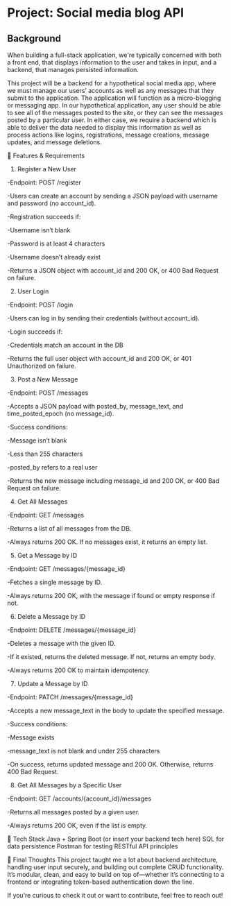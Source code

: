 # Project: Social media blog API

## Background 

When building a full-stack application, we're typically concerned with both a front end, that displays information to the user and takes in input, and a backend, that manages persisted information.

This project will be a backend for a hypothetical social media app, where we must manage our users’ accounts as well as any messages that they submit to the application. The application will function as a micro-blogging or messaging app. In our hypothetical application, any user should be able to see all of the messages posted to the site, or they can see the messages posted by a particular user. In either case, we require a backend which is able to deliver the data needed to display this information as well as process actions like logins, registrations, message creations, message updates, and message deletions.


📌 Features & Requirements

1. Register a New User
   
  -Endpoint: POST /register
  
  -Users can create an account by sending a JSON payload with username and password (no account_id).
  
  -Registration succeeds if:
  
  -Username isn’t blank
  
  -Password is at least 4 characters
  
  -Username doesn’t already exist
  
  -Returns a JSON object with account_id and 200 OK, or 400 Bad Request on failure.

2. User Login
   
  -Endpoint: POST /login
  
  -Users can log in by sending their credentials (without account_id).
  
  -Login succeeds if:
  
  -Credentials match an account in the DB
  
  -Returns the full user object with account_id and 200 OK, or 401 Unauthorized on failure.
   
3. Post a New Message
   
  -Endpoint: POST /messages
  
  -Accepts a JSON payload with posted_by, message_text, and time_posted_epoch (no message_id).
  
  -Success conditions:
  
  -Message isn’t blank
  
  -Less than 255 characters
  
  -posted_by refers to a real user
  
  -Returns the new message including message_id and 200 OK, or 400 Bad Request on failure.
   
4. Get All Messages
   
  -Endpoint: GET /messages
  
  -Returns a list of all messages from the DB.
  
  -Always returns 200 OK. If no messages exist, it returns an empty list.
   
5. Get a Message by ID
    
  -Endpoint: GET /messages/{message_id}
  
  -Fetches a single message by ID.
  
  -Always returns 200 OK, with the message if found or empty response if not.

6. Delete a Message by ID
    
  -Endpoint: DELETE /messages/{message_id}
  
  -Deletes a message with the given ID.
  
  -If it existed, returns the deleted message. If not, returns an empty body.
  
  -Always returns 200 OK to maintain idempotency.

7. Update a Message by ID
    
  -Endpoint: PATCH /messages/{message_id}
  
  -Accepts a new message_text in the body to update the specified message.
  
  -Success conditions:
  
  -Message exists
  
  -message_text is not blank and under 255 characters
  
  -On success, returns updated message and 200 OK. Otherwise, returns 400 Bad Request.

8. Get All Messages by a Specific User
    
  -Endpoint: GET /accounts/{account_id}/messages
  
  -Returns all messages posted by a given user.
  
  -Always returns 200 OK, even if the list is empty.

🧰 Tech Stack
Java + Spring Boot (or insert your backend tech here)
SQL for data persistence
Postman for testing
RESTful API principles

💬 Final Thoughts
This project taught me a lot about backend architecture, handling user input securely, and building out complete CRUD functionality. It’s modular, clean, and easy to build on top of—whether it’s connecting to a frontend or integrating token-based authentication down the line.

If you’re curious to check it out or want to contribute, feel free to reach out!


